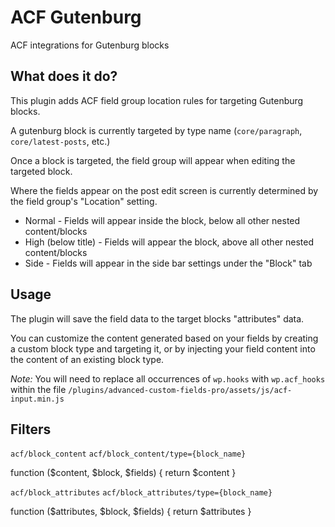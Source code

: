 # ACF Gutenburg
 ACF integrations for Gutenburg blocks

## What does it do?

This plugin adds ACF field group location rules for targeting Gutenburg blocks.

A gutenburg block is currently targeted by type name (`core/paragraph`, `core/latest-posts`, etc.)

Once a block is targeted, the field group will appear when editing the targeted block.

Where the fields appear on the post edit screen is currently determined by the field group's "Location" setting.

 * Normal - Fields will appear inside the block, below all other nested content/blocks
 * High (below title) - Fields will appear the block, above all other nested content/blocks
 * Side - Fields will appear in the side bar settings under the "Block" tab
 
## Usage

The plugin will save the field data to the target blocks "attributes" data.

You can customize the content generated based on your fields by creating a custom block type and targeting it, or by injecting your field content into the content of an existing block type.

*Note:* You will need to replace all occurrences of `wp.hooks` with `wp.acf_hooks` within the file `/plugins/advanced-custom-fields-pro/assets/js/acf-input.min.js`

## Filters

`acf/block_content`
`acf/block_content/type={block_name}`

function ($content, $block, $fields) {
  return $content
}

`acf/block_attributes`
`acf/block_attributes/type={block_name}`

function ($attributes, $block, $fields) {
  return $attributes
}
